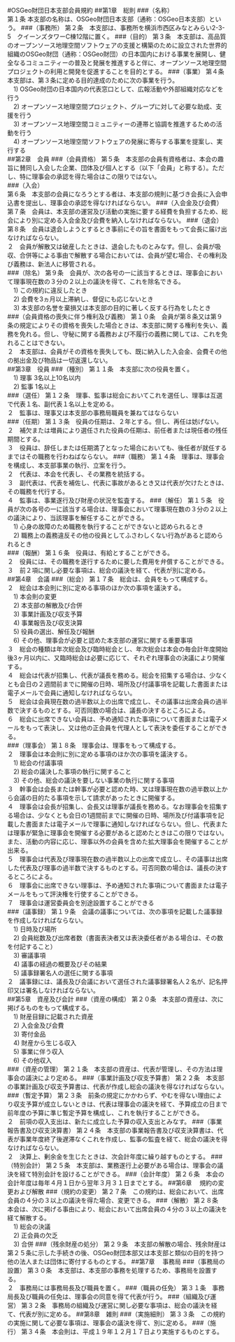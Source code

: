#OSGeo財団日本支部会員規約
##第1章　総則
###（名称）  
第１条	本支部の名称は、OSGeo財団日本支部（通称：OSGeo日本支部）という。
###（事務所）
第２条　本支部は、事務所を横浜市西区みなとみらい2-3-5　クイーンズタワーC棟12階に置く。
###（目的）
第３条　本支部は、高品質のオープンソース地理空間ソフトウェアの支援と構築のために設立された世界的組織のOSGeo財団（通称：OSGeo財団）の日本国内における事業を展開し、健全なるコミュニティーの普及と発展を推進すると伴に、オープンソース地理空間プロジェクトの利用と開発を促進することを目的とする。
###（事業）
第４条　本支部は、第３条に定める目的達成のために次の事業を行う。  
　1)	OSGeo財団の日本国内の代表窓口として、広報活動や外部組織対応などを行う  
　2)	オープンソース地理空間プロジェクト、グループに対して必要な助成、支援を行う  
　3)	オープンソース地理空間コミュニティーの連帯と協調を推進するための活動を行う  
　4)	オープンソース地理空間ソフトウェアの発展に寄与する事業を提案し、実行する  
##第2章　会員
###（会員資格）
第５条　本支部の会員有資格者は、本会の趣旨に賛同し入会した企業、団体及び個人とする（以下「会員」と称する）。ただし、特に理事会の承認を得た場合はこの限りではない。  
###（入会）  
第６条　本支部の会員になろうとする者は、本支部の規則に基づき会長に入会申込書を提出し、理事会の承認を得なければならない。
###（入会金及び会費）  
第７条　会員は、本支部の運営及び活動の実施に要する経費を負担するため、総会により別に定める入会金及び会費を納入しなければならない。
###（退会）  
第８条　会員は退会しようとするとき事前にその旨を書面をもって会長に届け出なければならない。  
２　会員が解散又は破産したときは、退会したものとみなす。但し、会員が吸収、合併等による事由で解散する場合においては、会員が望む場合、その権利及び義務は、新法人に移管される。  
###（除名）
第９条　会員が、次の各号の一に該当するときは、理事会において理事現在数の３分の２以上の議決を得て、これを除名できる。  
　1)	この規約に違反したとき  
　2)	会費を3ヵ月以上滞納し、督促にも応じないとき  
　3)	本支部の名誉を棄損又は本支部の目的に著しく反する行為をしたとき  
###（会員資格の喪失に伴う権利及び義務）
第１０条　会員が第８条又は第９条の規定によりその資格を喪失した場合ときは、本支部に関する権利を失い、義務を免れる。但し、守秘に関する義務および不履行の義務に関しては、これを免れることはできない。  
２　本支部は、会員がその資格を喪失しても、既に納入した入会金、会費その他の拠出金及び物品は一切返還しない。  
##第3章　役員
###（種別）
第１１条　本支部に次の役員を置く。  
　1)	理事	3名以上10名以内  
　2)	監事	1名以上  
###（選任）
第１２条　理事、監事は総会においてこれを選任し、理事は互選で代表１名、副代表１名以上を定める。  
２　監事は、理事又は本支部の事務局職員を兼ねてはならない  
###（任期）
第１３条　役員の任期は、２年とする。但し、再任は妨げない。  
２　補欠または増員により選任された役員の任期は、前任者または現任者の残任期間とする。  
３　役員は、辞任しまたは任期満了となった場合においても、後任者が就任するまではその職務を行わねばならない。
###（職務）
第１４条　理事は、理事会を構成し、本支部事業の執行、立案を行う。  
２　代表は、本会を代表し、その業務を統括する。  
３　副代表は、代表を補佐し、代表に事故があるとき又は代表が欠けたときは、その職務を代行する。  
４　監事は、事業遂行及び財産の状況を監査する。
###（解任）
第１５条　役員が次の各号の一に該当する場合は、理事会において理事現在数の３分の２以上の議決により、当該理事を解任することができる。  
　1)	心身の故障のため職務を執行することができないと認められるとき  
　2)	職務上の義務違反その他の役員としてふさわしくない行為があると認められるとき  
###（報酬）
第１６条　役員は、有給とすることができる。  
２　役員には、その職務を遂行するために要した費用を弁償することができる。  
３　前２項に関し必要な事項は、総会の議決を経て、代表が別に定める。  
##第4章　会議
###（総会）
第１７条　総会は、会員をもって構成する。  
２　総会は本会則に別に定める事項のほか次の事項を議決する。  
　1)	本会則の変更  
　2)	本支部の解散及び合併  
　3)	事業計画及び収支予算  
　4)	事業報告及び収支決算  
　5)	役員の選出、解任及び報酬  
　6)	その他、理事会が必要と認めた本支部の運営に関する重要事項  
３　総会の種類は年次総会及び臨時総会とし、年次総会は本会の毎会計年度開始後3ヶ月以内に、又臨時総会は必要に応じて、それぞれ理事会の決議により開催する。  
４　総会は代表が招集し、代表が議長を務める。総会を招集する場合は、少なくとも会日の２週間前までに開催の日時、場所及び付議事項を記載した書面または電子メールで会員に通知しなければならない。  
５　総会は会員現在数の過半数以上の出席で成立し、その議事は出席会員の過半数で決するものとする。可否同数の場合は、議長の決するところによる。  
６　総会に出席できない会員は、予め通知された事項について書面または電子メールをもって表決し、又は他の正会員を代理人として表決を委任することができる。  
###（理事会）
第１８条　理事会は、理事をもって構成する。  
２　理事会は本会則に別に定める事項のほか次の事項を議決する。  
　1)	総会の付議事項  
　2)	総会の議決した事項の執行に関すること  
　3)	その他、総会の議決を要しない事業の執行に関する事項  
３　幹事会は会長または幹事が必要と認めた時、叉は理事現在数の過半数以上から会議の目的たる事項を示して請求があったときに開催する。  
４　理事会は会長が招集し、会長又は理事が議長を務める。なお理事会を招集する場合は、少なくとも会日の1週間前までに開催の日時、場所及び付議事項を記載した書面または電子メールで理事に通知しなければならない。但し、代表または理事が緊急に理事会を開催する必要があると認めたときはこの限りではない。また、活動の内容に応じ、理事以外の会員を含めた拡大理事会を開催することが出来る。  
５　理事会は代表及び理事現在数の過半数以上の出席で成立し、その議事は出席した代表及び理事の過半数で決するものとする。可否同数の場合は、議長の決するところによる。  
６　理事会に出席できない理事は、予め通知された事項について書面または電子メールをもって評決権を行使することができる。  
７　理事会は運営委員会を別途設置することができる  
###（議事録）
第１９条　会議の議事については、次の事項を記載した議事録を作成しなければならない。  
　1)	日時及び場所  
　2)	会員総数及び出席者数（書面表決者又は表決委任者がある場合は、その数を付記すること）  
　3)	審議事項  
　4)	議事の経過の概要及びその結果  
　5)	議事録署名人の選任に関する事項  
２　議事録には、議長及び会議において選任された議事録署名人２名が、記名押印又は署名しなければならない。  
##第5章　資産及び会計
###（資産の構成）
第２０条　本支部の資産は、次に掲げるものをもって構成する。  
　1)	財産目録に記載された資産  
　2)	入会金及び会費  
　3)	寄付金品  
　4)	財産から生じる収入  
　5)	事業に伴う収入  
　6)	その他収入  
###（資産の管理）
第２１条　本支部の資産は、代表が管理し、その方法は理事会の議決により定める。
###（事業計画及び収支予算書）
第２２条　本支部の事業計画及び収支予算書は、代表が作成し総会の議決を得なければならない。
###（暫定予算）
第２３条　前条の規定にかかわらず、やむを得ない理由により収支予算が成立しないときは、代表は理事会の議決を経て、予算成立の日まで前年度の予算に準じ暫定予算を構成し、これを執行することができる。  
２　前項の収入支出は、新たに成立した予算の収入支出とみなす。
###（事業報告書及び収支決算書）
第２４条　本支部の事業報告書及び収支決算書は、代表が事業年度終了後遅滞なくこれを作成し、監事の監査を経て、総会の議決を得なければならない。  
２　決算上、剰余金を生じたときは、次会計年度に繰り越すものとする。
###（特別会計）
第２５条　本支部は、業務遂行上必要がある場合は、理事会の議決を経て特別会計を設けることができる。
###（会計年度）
第２６条　本会の会計年度は毎年４月１日から翌年３月３１日までとする。
##第6章　	規約の変更および解散
###（規約の変更）
第２７条　この規約は、総会において、出席会員の４分の３以上の議決を得た場合、変更できる。
###（解散）
第２８条　本会は、次に掲げる事由により、総会において出席会員の４分の３以上の議決を経て解散する。  
　1)	総会の決議  
　2)	正会員の欠乏  
　3)	合併
###（残余財産の処分）
第２９条　本支部の解散の場合、残余財産は第２５条に示した手続きの後、OSGeo財団本部又は本支部と類似の目的を持つ他の法人または団体に寄付するものとする。
##第7章　	事務局
###（事務局の設置）
第３０条　本支部は、本支部の事務を処理するため、事務局を設置する。  
２　事務局には事務局長及び職員を置く。
###（職員の任免）
第３１条　事務局長及び職員の任免は、理事会の同意を得て代表が行う。
###（組織及び運営）
第３２条　事務局の組織及び運営に関し必要な事項は、総会の議決を経て、代表が別に定める。
##第8章　雑則
###（実施細則）
第３３条　この規約の実施に関して必要な事項は、理事会の議決を得て、別に定める。
###（施行）
第３４条　本会則は、平成１９年１２月１７日より実施するものとする。
